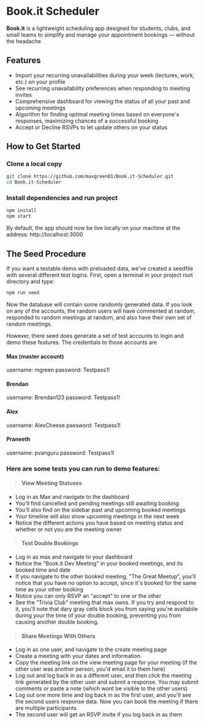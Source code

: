 # Book.it Scheduler

**Book.it** is a lightweight scheduling app designed for students, clubs, and small teams to simplify and manage your appointment bookings — without the headache

## Features

- Import your recurring unavailabilities during your week (lectures, work, etc.) on your profile
- See recurring unavailability preferences when responding to meeting invites
- Comprehensive dashboard for viewing the status of all your past and upcoming meetings
- Algorithm for finding optimal meeting times based on everyone's responses, maximizing chances of a successful booking
- Accept or Decline RSVPs to let update others on your status

## How to Get Started

### Clone a local copy

```bash
git clone https://github.com/maxgreen01/Book.it-Scheduler.git
cd Book.it-Scheduler
```

### Install dependencies and run project

```bash
npm install
npm start
```

By default, the app should now be live locally on your machine at the address: http://localhost:3000

## The Seed Procedure

If you want a testable demo with preloaded data, we've created a seedfile with several different test logins. First, open a terminal in your project root directory and type:

```bash
npm run seed
```

Now the database will contain some randomly generated data. If you look on any of the accounts, the random users will have commented at random, responded to random meetings at random, and also have their own set of random meetings.

However, there seed does generate a set of test accounts to login and demo these features. The credentials to those accounts are

#### Max (master account)

username: mgreen
password: Testpass1!

#### Brendan

username: Brendan123
password: Testpass1!

#### Alex

username: AlexCheese
password: Testpass1!

#### Praneeth

username: pvanguru
password: Testpass1!

### Here are some tests you can run to demo features:

> #### View Meeting Statuses

- Log in as Max and navigate to the dashboard
- You'll find cancelled and pending meetings still awaiting booking
- You'll also find on the sidebar past and upcoming booked meetings
- Your timeline will also show upcoming meetings in the next week
- Notice the different actions you have based on meeting status and whether or not you are the meeting owner

> #### Test Double Bookings

- Log in as max and navigate to your dashboard
- Notice the "Book.it Dev Meeting" in your booked meetings, and its booked time and date
- If you navigate to the other booked meeting, "The Great Meetup", you'll notice that you have no option to accept, since it's booked for the same time as your other booking
- Notice you can only RSVP an "accept" to one or the other
- See the "Trivia Club" meeting that max owns. If you try and respond to it, you'll note that dary gray cells block you from saying you're availabile during your the time of your double booking, preventing you from causing another double booking.

> #### Share Meetings With Others

- Log in as one user, and navigate to the create meeting page
- Create a meeting with your dates and information.
- Copy the meeting link on the view meeting page for your meeting (if the other user was another person, you'd email it to them here)
- Log out and log back in as a different user, and then click the meeting link generated by the other user and submit a response. You may submit comments or paste a note (which wont be visible to the other users)
- Log out one more time and log back in as the first user, and you'll see the second users response data. Now you can book the meeting if there are multiple participants
- The second user will get an RSVP invite if you log back in as them
